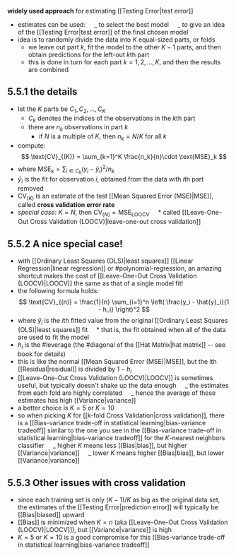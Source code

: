 **widely used approach** for estimating [[Testing Error|test error]]
- estimates can be used:
        _ to select the best model
        _ to give an idea of the [[Testing Error|test error]] of the final chosen model
- idea is to randomly divide the data into $K$ equal-sized parts, or folds
	- we leave out part $k$, fit the model to the other $K-1$ parts, and then obtain predictions for the left-out $k$th part
	- this is done in turn for each part $k = 1, 2, \dots, K$, and then the results are combined

## 5.5.1 the details

- let the $K$ parts be $C_1, C_2, \dots, C_K$
	- $C_k$ denotes the indices of the observations in the $k$th part
	- there are $n_k$ observations in part $k$
		- if $N$ is a multiple of $K$, then $n_k = N/K$ for all $k$
- compute:
    $$
    \text{CV}_{(K)} = \sum_{k=1}^K \frac{n_k}{n}\cdot \text{MSE}_k
    $$
- where $\text{MSE}_k = \sum_{i \in C_k} (y_i - \hat{y}_i)^2 / n_k$
- $\hat{y}_i$ is the fit for observation $i$, obtained from the data with $i$th part removed
- $\text{CV}_{(K)}$ is an estimate of the test [[Mean Squared Error (MSE)|MSE]], called **cross validation error rate**
- _special case:_ $K = N$, then $\text{CV}_{(N)} = \text{MSE}_{\text{LOOCV}}$
        * called [[Leave-One-Out Cross Validation (LOOCV)|leave-one-out cross validation]]

## 5.5.2 A nice special case!

- with [[Ordinary Least Squares (OLS)|least squares]] [[Linear Regression|linear regression]] or #polynomial-regression, an amazing shortcut makes the cost of [[Leave-One-Out Cross Validation (LOOCV)|LOOCV]] the same as that of a single model fit!
- the following formula holds:
    $$
    \text{CV}_{(n)} = \frac{1}{n} \sum_{i=1}^n \left( \frac{y_i - \hat{y}_i}{1 - h_i} \right)^2
    $$
- where $\hat{y}_i$ is the $i$th fitted value from the original [[Ordinary Least Squares (OLS)|least squares]] fit
        \* that is, the fit obtained when all of the data are used to fit the model
- $h_i$ is the #leverage (the #diagonal of the [[Hat Matrix|hat matrix]] -- see book for details)
- this is like the normal [[Mean Squared Error (MSE)|MSE]], but the $i$th [[Residual|residual]] is divided by $1 - h_i$
- [[Leave-One-Out Cross Validation (LOOCV)|LOOCV]] is sometimes useful, but typically doesn't shake up the data enough
        _ the estimates from each fold are highly correlated
        _ hence the average of these estimates has high [[Variance|variance]]
- a better choice is $K = 5$ or $K = 10$
- so when picking $K$ for [[k-fold Cross Validation|cross validation]], there is a [[Bias-variance trade-off in statistical learning|bias-variance tradeoff]] similar to the one you see in the [[Bias-variance trade-off in statistical learning|bias-variance tradeoff]] for the $K$-nearest neighbors classifier
        _ higher $K$ means less [[Bias|bias]], but higher [[Variance|variance]]
        _ lower $K$ means higher [[Bias|bias]], but lower [[Variance|variance]]

## 5.5.3 Other issues with cross validation

- since each training set is only $(K-1)/K$ as big as the original data set, the estimates of the [[Testing Error|prediction error]] will typically be [[Bias|biased]] upward
- [[Bias]] is minimized when $K=n$ (aka [[Leave-One-Out Cross Validation (LOOCV)|LOOCV]]), but [[Variance|variance]] is high
- $K=5$ or $K=10$ is a good compromise for this [[Bias-variance trade-off in statistical learning|bias-variance tradeoff]]